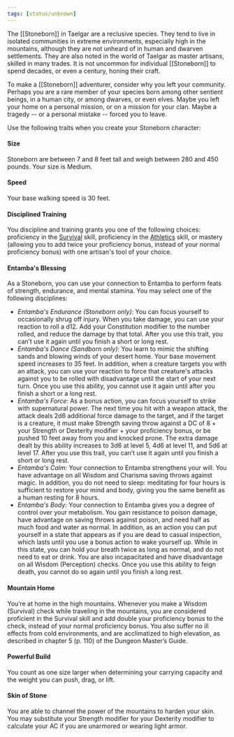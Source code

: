 ```yaml
---
tags: [status/unknown]
---
```


The [[Stoneborn]] in Taelgar are a reclusive species. They tend to live in isolated communities in extreme environments, especially high in the mountains, although they are not unheard of in human and dwarven settlements. They are also noted in the world of Taelgar as master artisans, skilled in many trades. It is not uncommon for individual [[Stoneborn]] to spend decades, or even a century, honing their craft. 

To make a [[Stoneborn]] adventurer, consider why you left your community. Perhaps you are a rare member of your species born among other sentient beings, in a human city, or among dwarves, or even elves. Maybe you left your home on a personal mission, or on a mission for your clan. Maybe a tragedy -- or a personal mistake -- forced you to leave. 

Use the following traits when you create your Stoneborn character:

#### Size
Stoneborn are between 7 and 8 feet tall and weigh between 280 and 450 pounds. Your size is Medium.

#### Speed
Your base walking speed is 30 feet.

#### Disciplined Training
You discipline and training grants you one of the following choices: proficiency in the [Survival](https://www.dndbeyond.com/compendium/rules/basic-rules/using-ability-scores#Survival) skill, proficiency in the [Athletics](https://www.dndbeyond.com/compendium/rules/basic-rules/using-ability-scores#Athletics) skill, or mastery (allowing you to add twice your proficiency bonus, instead of your normal proficiency bonus) with one artisan's tool of your choice.

#### Entamba's Blessing

As a Stoneborn, you can use your connection to Entamba to perform feats of strength, endurance, and mental stamina. You may select one of the following disciplines:

- _Entamba's Endurance (Stoneborn only):_ You can focus yourself to occasionally shrug off injury. When you take damage, you can use your reaction to roll a d12. Add your Constitution modifier to the number rolled, and reduce the damage by that total. After you use this trait, you can’t use it again until you finish a short or long rest.
- _Entamba's Dance (Sandborn only):_ You learn to mimic the shifting sands and blowing winds of your desert home. Your base movement speed increases to 35 feet. In addition, when a creature targets you with an attack, you can use your reaction to force that creature's attacks against you to be rolled with disadvantage until the start of your next turn. Once you use this ability, you cannot use it again until after you finish a short or a long rest.
- _Entamba's Force:_ As a bonus action, you can focus yourself to strike with supernatural power. The next time you hit with a weapon attack, the attack deals 2d6 additional force damage to the target, and if the target is a creature, it must make Strength saving throw against a DC of 8 + your Strength or Dexterity modifier + your proficiency bonus, or be pushed 10 feet away from you and knocked prone. The extra damage dealt by this ability increases to 3d6 at level 5, 4d6 at level 11, and 5d6 at level 17. After you use this trait, you can’t use it again until you finish a short or long rest.
- _Entamba's Calm:_ Your connection to Entamba strengthens your will. You have advantage on all Wisdom and Charisma saving throws against magic. In addition, you do not need to sleep: meditating for four hours is sufficient to restore your mind and body, giving you the same benefit as a human resting for 8 hours.
- _Entamba's Body:_ Your connection to Entamba gives you a degree of control over your metabolism. You gain resistance to poison damage, have advantage on saving throws against poison, and need half as much food and water as normal. In addition, as an action you can put yourself in a state that appears as if you are dead to casual inspection, which lasts until you use a bonus action to wake yourself up. While in this state, you can hold your breath twice as long as normal, and do not need to eat or drink. You are also incapacitated and have disadvantage on all Wisdom (Perception) checks. Once you use this ability to feign death, you cannot do so again until you finish a long rest. 

#### Mountain Home
You’re at home in the high mountains. Whenever you make a Wisdom (Survival) check while traveling in the mountains, you are considered proficient in the Survival skill and add double your proficiency bonus to the check, instead of your normal proficiency bonus. You also suffer no ill effects from cold environments, and are acclimatized to high elevation, as described in chapter 5 (p. 110) of the Dungeon Master’s Guide.

#### Powerful Build
You count as one size larger when determining your carrying capacity and the weight you can push, drag, or lift.

#### Skin of Stone
You are able to channel the power of the mountains to harden your skin. You may substitute your Strength modifier for your Dexterity modifier to calculate your AC if you are unarmored or wearing light armor.